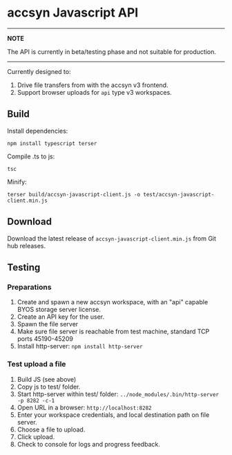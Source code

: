 # accsyn Javascript API

---
**NOTE**

The API is currently in beta/testing phase and not suitable for production.

---


Currently designed to:

1. Drive file transfers from with the accsyn v3 frontend.
2. Support browser uploads for `api` type v3 workspaces.


## Build


Install dependencies:

```
npm install typescript terser
```

Compile .ts to js:

```
tsc
```


Minify:

```
terser build/accsyn-javascript-client.js -o test/accsyn-javascript-client.min.js
```

## Download

Download the latest release of `accsyn-javascript-client.min.js` from Git hub releases.


## Testing

### Preparations

1. Create and spawn a new accsyn workspace, with an "api" capable BYOS storage server license.
2. Create an API key for the user.
3. Spawn the file server
4. Make sure file server is reachable from test machine, standard TCP ports 45190-45209
5. Install http-server: `npm install http-server`

### Test upload a file

1. Build JS (see above)
2. Copy js to test/ folder.
3. Start http-server within test/ folder: `../node_modules/.bin/http-server -p 8282 -c-1`
4. Open URL in a browser: `http://localhost:8282`
5. Enter your workspace credentials, and local destination path on file server.
6. Choose a file to upload.
7. Click upload.
8. Check to console for logs and progress feedback.

